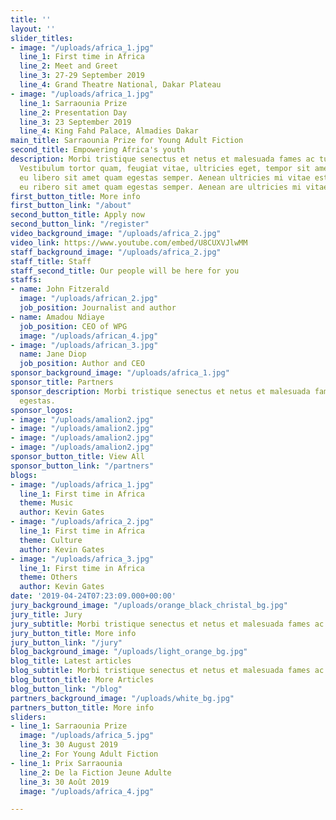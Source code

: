 ```yaml
---
title: ''
layout: ''
slider_titles:
- image: "/uploads/africa_1.jpg"
  line_1: First time in Africa
  line_2: Meet and Greet
  line_3: 27-29 September 2019
  line_4: Grand Theatre National, Dakar Plateau
- image: "/uploads/africa_1.jpg"
  line_1: Sarraounia Prize
  line_2: Presentation Day
  line_3: 23 September 2019
  line_4: King Fahd Palace, Almadies Dakar
main_title: Sarraounia Prize for Young Adult Fiction
second_title: Empowering Africa's youth
description: Morbi tristique senectus et netus et malesuada fames ac turpis egestas.
  Vestibulum tortor quam, feugiat vitae, ultricies eget, tempor sit amet, ante. Donec
  eu libero sit amet quam egestas semper. Aenean ultricies mi vitae est. Mauris Eonec
  eu ribero sit amet quam egestas semper. Aenean are ultricies mi vitae.
first_button_title: More info
first_button_link: "/about"
second_button_title: Apply now
second_button_link: "/register"
video_background_image: "/uploads/africa_2.jpg"
video_link: https://www.youtube.com/embed/U8CUXVJlwMM
staff_background_image: "/uploads/africa_2.jpg"
staff_title: Staff
staff_second_title: Our people will be here for you
staffs:
- name: John Fitzerald
  image: "/uploads/african_2.jpg"
  job_position: Journalist and author
- name: Amadou Ndiaye
  job_position: CEO of WPG
  image: "/uploads/african_4.jpg"
- image: "/uploads/african_3.jpg"
  name: Jane Diop
  job_position: Author and CEO
sponsor_background_image: "/uploads/africa_1.jpg"
sponsor_title: Partners
sponsor_description: Morbi tristique senectus et netus et malesuada fames ac turpis
  egestas.
sponsor_logos:
- image: "/uploads/amalion2.jpg"
- image: "/uploads/amalion2.jpg"
- image: "/uploads/amalion2.jpg"
- image: "/uploads/amalion2.jpg"
sponsor_button_title: View All
sponsor_button_link: "/partners"
blogs:
- image: "/uploads/africa_1.jpg"
  line_1: First time in Africa
  theme: Music
  author: Kevin Gates
- image: "/uploads/africa_2.jpg"
  line_1: First time in Africa
  theme: Culture
  author: Kevin Gates
- image: "/uploads/africa_3.jpg"
  line_1: First time in Africa
  theme: Others
  author: Kevin Gates
date: '2019-04-24T07:23:09.000+00:00'
jury_background_image: "/uploads/orange_black_christal_bg.jpg"
jury_title: Jury
jury_subtitle: Morbi tristique senectus et netus et malesuada fames ac turpis egestas.
jury_button_title: More info
jury_button_link: "/jury"
blog_background_image: "/uploads/light_orange_bg.jpg"
blog_title: Latest articles
blog_subtitle: Morbi tristique senectus et netus et malesuada fames ac turpis egestas.
blog_button_title: More Articles
blog_button_link: "/blog"
partners_background_image: "/uploads/white_bg.jpg"
partners_button_title: More info
sliders:
- line_1: Sarraounia Prize
  image: "/uploads/africa_5.jpg"
  line_3: 30 August 2019
  line_2: For Young Adult Fiction
- line_1: Prix Sarraounia
  line_2: De la Fiction Jeune Adulte
  line_3: 30 Août 2019
  image: "/uploads/africa_4.jpg"

---
```

